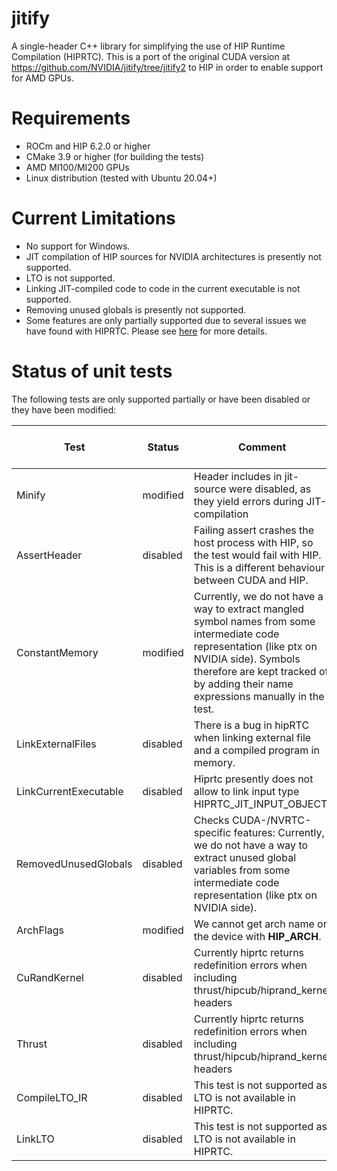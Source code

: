<!---
 Modifications Copyright (c) 2024 Advanced Micro Devices, Inc.
 Permission is hereby granted, free of charge, to any person obtaining a copy
 of this software and associated documentation files (the "Software"), to deal
 in the Software without restriction, including without limitation the rights
 to use, copy, modify, merge, publish, distribute, sublicense, and/or sell
 copies of the Software, and to permit persons to whom the Software is
 furnished to do so, subject to the following conditions:
 The above copyright notice and this permission notice shall be included in
 all copies or substantial portions of the Software.
 THE SOFTWARE IS PROVIDED "AS IS", WITHOUT WARRANTY OF ANY KIND, EXPRESS OR
 IMPLIED, INCLUDING BUT NOT LIMITED TO THE WARRANTIES OF MERCHANTABILITY,
 FITNESS FOR A PARTICULAR PURPOSE AND NONINFRINGEMENT. IN NO EVENT SHALL THE
 AUTHORS OR COPYRIGHT HOLDERS BE LIABLE FOR ANY CLAIM, DAMAGES OR OTHER
 LIABILITY, WHETHER IN AN ACTION OF CONTRACT, TORT OR OTHERWISE, ARISING FROM,
 OUT OF OR IN CONNECTION WITH THE SOFTWARE OR THE USE OR OTHER DEALINGS IN
 THE SOFTWARE.
-->
# jitify
A single-header C++ library for simplifying the use of HIP Runtime Compilation (HIPRTC). 
This is a port of the original CUDA version at https://github.com/NVIDIA/jitify/tree/jitify2 to HIP in order to enable support for AMD GPUs.

# Requirements
- ROCm and HIP 6.2.0 or higher
- CMake 3.9 or higher (for building the tests)
- AMD MI100/MI200 GPUs
- Linux distribution (tested with Ubuntu 20.04+)

# Current Limitations
- No support for Windows.
- JIT compilation of HIP sources for NVIDIA architectures is presently not supported.
- LTO is not supported.
- Linking JIT-compiled code to code in the current executable is not supported.
- Removing unused globals is presently not supported.
- Some features are only partially supported due to several issues we have found with HIPRTC. Please see [here](#unittests) for more details.

<a name="unittests"></a>
# Status of unit tests

The following tests are only supported partially or have been disabled or they have been modified:

| Test | Status | Comment |  Related to Ticket |
| ---- | --------- | ------- | -------------------- |
| Minify | modified | Header includes in jit-source were disabled, as they yield errors during JIT-compilation |  SWDEV-419480  |
| AssertHeader | disabled | Failing assert crashes the host process with HIP, so the test would fail with HIP. This is a different behaviour between CUDA and HIP. | n/a |
| ConstantMemory | modified | Currently, we do not have a way to extract mangled symbol names from some intermediate code representation (like ptx on NVIDIA side). Symbols therefore are kept tracked of by adding their name expressions manually in the test. | n/a |
| LinkExternalFiles | disabled | There is a bug in hipRTC when linking external file and a compiled program in memory. | SWDEV-415448 |
| LinkCurrentExecutable | disabled | Hiprtc presently does not allow to link input type HIPRTC_JIT_INPUT_OBJECT. | SWDEV-419737 |
| RemovedUnusedGlobals | disabled | Checks CUDA-/NVRTC-specific features: Currently, we do not have a way to extract unused global variables from some intermediate code representation (like ptx on NVIDIA side). |  |
| ArchFlags | modified | We cannot get arch name on the device with __HIP_ARCH__.  |  |
| CuRandKernel | disabled | Currently hiprtc returns redefinition errors when including thrust/hipcub/hiprand_kernel headers | SWDEV-419480 |
| Thrust | disabled | Currently hiprtc returns redefinition errors when including thrust/hipcub/hiprand_kernel headers | SWDEV-419480 |
| CompileLTO_IR | disabled | This test is not supported as LTO is not available in HIPRTC. | n/a |
| LinkLTO | disabled | This test is not supported as LTO is not available in HIPRTC. | n/a |


